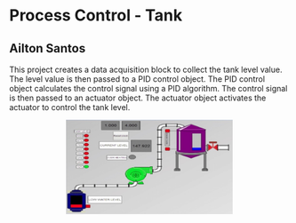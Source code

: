 # Process Control - Tank
## Ailton Santos

This project creates a data acquisition block to collect the tank level value. The level value is then passed to a PID control object. The PID control object calculates the control signal using a PID algorithm. The control signal is then passed to an actuator object. The actuator object activates the actuator to control the tank level.


<CENTER><img src="https://github.com/ailton-santos/Process_Control/blob/main/Tank_S.jpg" width="300px" height="170px"></CENTER>



